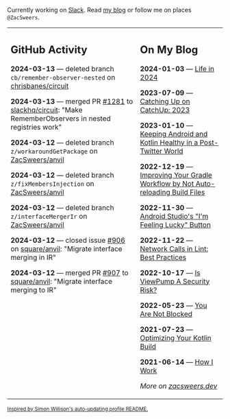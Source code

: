 Currently working on [Slack](https://slack.com/). Read [my blog](https://zacsweers.dev/) or follow me on places `@ZacSweers`.

<table><tr><td valign="top" width="60%">

## GitHub Activity
<!-- githubActivity starts -->
**2024-03-13** — deleted branch `cb/remember-observer-nested` on [chrisbanes/circuit](https://github.com/chrisbanes/circuit)

**2024-03-13** — merged PR [#1281](https://github.com/slackhq/circuit/pull/1281) to [slackhq/circuit](https://github.com/slackhq/circuit): "Make RememberObservers in nested registries work"

**2024-03-12** — deleted branch `z/workaroundGetPackage` on [ZacSweers/anvil](https://github.com/ZacSweers/anvil)

**2024-03-12** — deleted branch `z/fixMembersInjection` on [ZacSweers/anvil](https://github.com/ZacSweers/anvil)

**2024-03-12** — deleted branch `z/interfaceMergerIr` on [ZacSweers/anvil](https://github.com/ZacSweers/anvil)

**2024-03-12** — closed issue [#906](https://github.com/square/anvil/issues/906) on [square/anvil](https://github.com/square/anvil): "Migrate interface merging in IR"

**2024-03-12** — merged PR [#907](https://github.com/square/anvil/pull/907) to [square/anvil](https://github.com/square/anvil): "Migrate interface merging to IR"
<!-- githubActivity ends -->
</td><td valign="top" width="40%">

## On My Blog
<!-- blog starts -->
**2024-01-03** — [Life in 2024](https://www.zacsweers.dev/life-in-2024/)

**2023-07-09** — [Catching Up on CatchUp: 2023](https://www.zacsweers.dev/catching-up-on-catchup-2023/)

**2023-01-10** — [Keeping Android and Kotlin Healthy in a Post-Twitter World](https://www.zacsweers.dev/keeping-android-healthy/)

**2022-12-19** — [Improving Your Gradle Workflow by Not Auto-reloading Build Files](https://www.zacsweers.dev/improving-your-workflow-by-not-auto-reloading-build-files/)

**2022-11-30** — [Android Studio's "I'm Feeling Lucky" Button](https://www.zacsweers.dev/android-studios-im-feeling-lucky-button/)

**2022-11-22** — [Network Calls in Lint: Best Practices](https://www.zacsweers.dev/network-calls-in-lint-best-practices/)

**2022-10-17** — [Is ViewPump A Security Risk?](https://www.zacsweers.dev/is-viewpump-a-security-risk/)

**2022-05-23** — [You Are Not Blocked](https://www.zacsweers.dev/you-are-not-blocked/)

**2021-07-23** — [Optimizing Your Kotlin Build](https://www.zacsweers.dev/optimizing-your-kotlin-build/)

**2021-06-14** — [How I Work](https://www.zacsweers.dev/how-i-work/)
<!-- blog ends -->
_More on [zacsweers.dev](https://zacsweers.dev/)_
</td></tr></table>

<sub><a href="https://simonwillison.net/2020/Jul/10/self-updating-profile-readme/">Inspired by Simon Willison's auto-updating profile README.</a></sub>